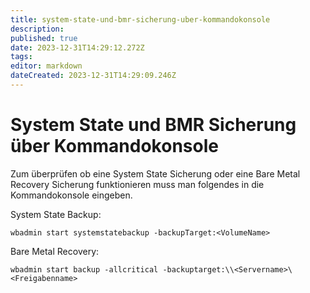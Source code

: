 ```yaml
---
title: system-state-und-bmr-sicherung-uber-kommandokonsole
description: 
published: true
date: 2023-12-31T14:29:12.272Z
tags: 
editor: markdown
dateCreated: 2023-12-31T14:29:09.246Z
---
```


# System State und BMR Sicherung über Kommandokonsole

Zum überprüfen ob eine System State Sicherung oder eine Bare Metal Recovery Sicherung funktionieren muss man folgendes in die Kommandokonsole eingeben.

System State Backup:

```
wbadmin start systemstatebackup -backupTarget:<VolumeName>
```

Bare Metal Recovery:

```
wbadmin start backup -allcritical -backuptarget:\\<Servername>\<Freigabenname>
```